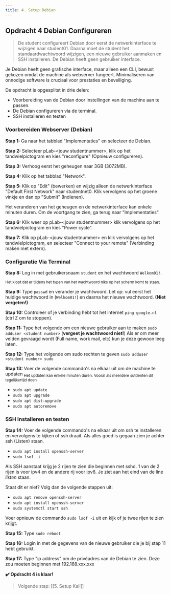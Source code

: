 ```yaml
---
title: 4. Setup Debian
---
```

## Opdracht 4 Debian Configureren
> De student configureert Debian door eerst de netwerkinterface te wijzigen naar student01. Daarna moet de student het standaardwachtwoord wijzigen, een nieuwe gebruiker aanmaken en SSH installeren. De Debian heeft geen gebruiker interface.

Je Debian heeft geen grafische interface, maar alleen een CLI, bewust gekozen omdat de machine als webserver fungeert. Minimaliseren van onnodige software is cruciaal voor prestaties en beveiliging.

De opdracht is opgesplitst in drie delen:
- Voorbereiding van de Debian door instellingen van de machine aan te passen.
- De Debian configureren via de terminal.
- SSH installeren en testen
### Voorbereiden Webserver (Debian)
**Stap 1:** Ga naar het tabblad "Implementaties" en selecteer de Debian.

**Stap 2:** Selecteer pLab-\<jouw studentnummer\>, klik op het tandwielpictogram en kies "reconfigure" (Opnieuw configureren).

**Stap 3:** Verhoog eerst het geheugen naar 3GB (3072MB).

**Stap 4:** Klik op het tabblad "Network".

**Stap 5:** Klik op "Edit" (bewerken) en wijzig alleen de netwerkinterface "Default First Network" naar studentnet0. Klik vervolgens op het groene vinkje en dan op "Submit" (Indienen).

Het veranderen van het geheugen en de netwerkinterface kan enkele minuten duren. Om de voortgang te zien, ga terug naar "Implementaties".

**Stap 6:** Klik weer op pLab-\<jouw studentnummer\> klik vervolgens op het tandwielpictogram en kies "Power cycle".

**Stap 7:** Klik op pLab-\<jouw studentnummer\> en klik vervolgens op het tandwielpictogram, en selecteer "Connect to your remote" (Verbinding maken met extern).

### Configuratie Via Terminal
**Stap 8:** Log in met gebruikersnaam `student` en het wachtwoord `Welkom01!`.

<sub>Het klopt dat er tijdens het typen van het wachtwoord niks op het scherm komt te staan.</sub>

**Stap 9:** Type `passwd` en verander je wachtwoord. Let op: vul eerst het huidige wachtwoord in (`Welkom01!`) en daarna het nieuwe wachtwoord. **(Niet vergeten!)**

**Stap 10:** Controleer of je verbinding hebt tot het internet `ping google.nl` (ctrl Z om te stoppen).

**Stap 11:** Type het volgende om een nieuwe gebruiker aan te maken `sudo adduser <student number>` (**vergeet je wachtwoord niet!**) Als er om meer velden gevraagd wordt (Full name, work mail, etc) kun je deze gewoon leeg laten.

**Stap 12:** Type het volgende om sudo rechten te geven `sudo adduser <student number> sudo`

**Stap 13:**  Voer de volgende commando's na elkaar uit om de machine te updaten
<sub>Het updaten kan enkele minuten duren. Vooral als meerdere sutdenten dit tegelijkertijd doen</sub>

- `sudo apt update`
- `sudo apt upgrade`
- `sudo apt dist-upgrade`
- `sudo apt autoremove`

### SSH Installeren en testen
**Stap 14:** Voer de volgende commando's na elkaar uit om ssh te installeren en vervolgens te kijken of ssh draait. Als alles goed is gegaan zien je achter ssh (Listen) staan.

- `sudo apt install openssh-server`
- `sudo lsof -i`

Als SSH aanstaat krijg je 2 rijen te zien die beginnen met sshd. 1 van de 2 rijen is voor ipv4 en de andere rij voor ipv6. Je ziet aan het eind van de line _listen_ staan.

Staat dit er niet? Volg dan de volgende stappen uit:

- `sudo apt remove openssh-server`
- `sudo apt install openssh-server`
- `sudo systemctl start ssh`

Voer opnieuw de commando `sudo lsof -i` uit en kijk of je twee rijen te zien krijgt.

**Stap 15:**  Type `sudo reboot`

**Stap 16:** Login in met de gegevens van de nieuwe gebruiker die je bij stap 11 hebt gebruikt.

**Stap 17:** Type "ip address" om de privéadres van de Debian te zien. Deze zou moeten beginnen met 192.168.xxx.xxx

**✔️ Opdracht 4 is klaar!**

> Volgende stap: [[5. Setup Kali]]